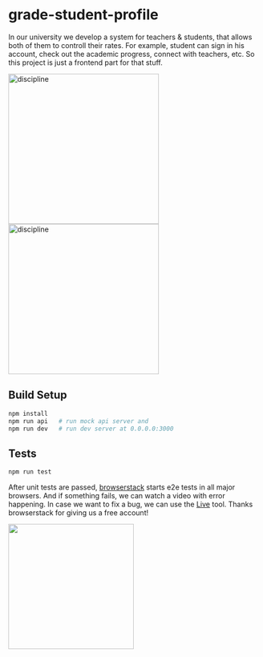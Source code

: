 # grade-student-profile

In our university we develop a system for teachers & students, that allows both of them to controll their rates. For example, student can sign in his account, check out the academic progress, connect with teachers, etc. So this project is just a frontend part for that stuff.

<img src="http://i.imgur.com/2RCNLdZ.png" alt="discipline" width="300"/>
<img src="http://i.imgur.com/ExJIvYq.png" alt="discipline" width="300"/>

## Build Setup

``` bash
npm install
npm run api   # run mock api server and
npm run dev   # run dev server at 0.0.0.0:3000
```

## Tests

```bash
npm run test
```

After unit tests are passed, [browserstack](http://browserstack.com) starts e2e tests in all major browsers. And if something fails, we can watch a video with error happening. In case we want to fix a bug, we can use the [Live](https://www.browserstack.com/start) tool. Thanks browserstack for giving us a free account!

[<img src="https://d3but80xmlhqzj.cloudfront.net/production/images/static/logo.svg" alt="" width="250">](http://browserstack.com)
